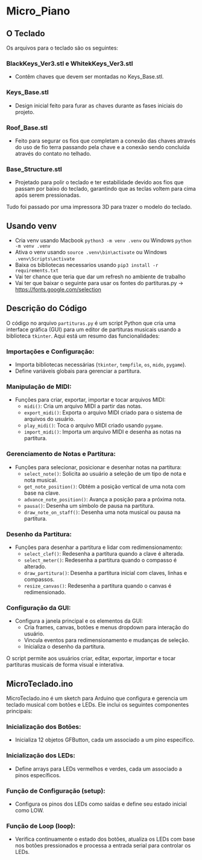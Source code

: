 # Micro_Piano

## O Teclado

Os arquivos para o teclado são os seguintes:

### BlackKeys_Ver3.stl e WhitekKeys_Ver3.stl

- Contêm chaves que devem ser montadas no Keys_Base.stl.

### Keys_Base.stl

- Design inicial feito para furar as chaves durante as fases iniciais do projeto.

### Roof_Base.stl

- Feito para segurar os fios que completam a conexão das chaves através do uso de fio terra passando pela chave e a conexão sendo concluída através do contato no telhado.

### Base_Structure.stl

- Projetado para polir o teclado e ter estabilidade devido aos fios que passam por baixo do teclado, garantindo que as teclas voltem para cima após serem pressionadas.

Tudo foi passado por uma impressora 3D para trazer o modelo do teclado.

## Usando venv

- Cria venv usando Macbook `python3 -m venv .venv` ou Windows `python -m venv .venv`
- Ativa o venv usando `source .venv\bin\activate` ou Windows `.venv\Scripts\activate`
- Baixa os bibliotecas necessarios usando `pip3 install -r requirements.txt`
- Vai ter chance que teria que dar um refresh no ambiente de trabalho
- Vai ter que baixar o seguinte para usar os fontes do partituras.py -> https://fonts.google.com/selection

## Descrição do Código

O código no arquivo `partituras.py` é um script Python que cria uma interface gráfica (GUI) para um editor de partituras musicais usando a biblioteca `tkinter`. Aqui está um resumo das funcionalidades:

### Importações e Configuração:

- Importa bibliotecas necessárias (`tkinter`, `tempfile`, `os`, `mido`, `pygame`).
- Define variáveis globais para gerenciar a partitura.

### Manipulação de MIDI:

- Funções para criar, exportar, importar e tocar arquivos MIDI:
  - `midi()`: Cria um arquivo MIDI a partir das notas.
  - `export_midi()`: Exporta o arquivo MIDI criado para o sistema de arquivos do usuário.
  - `play_midi()`: Toca o arquivo MIDI criado usando `pygame`.
  - `import_midi()`: Importa um arquivo MIDI e desenha as notas na partitura.

### Gerenciamento de Notas e Partitura:

- Funções para selecionar, posicionar e desenhar notas na partitura:
  - `select_note()`: Solicita ao usuário a seleção de um tipo de nota e nota musical.
  - `get_note_position()`: Obtém a posição vertical de uma nota com base na clave.
  - `advance_note_position()`: Avança a posição para a próxima nota.
  - `pausa()`: Desenha um símbolo de pausa na partitura.
  - `draw_note_on_staff()`: Desenha uma nota musical ou pausa na partitura.

### Desenho da Partitura:

- Funções para desenhar a partitura e lidar com redimensionamento:
  - `select_clef()`: Redesenha a partitura quando a clave é alterada.
  - `select_meter()`: Redesenha a partitura quando o compasso é alterado.
  - `draw_partitura()`: Desenha a partitura inicial com claves, linhas e compassos.
  - `resize_canvas()`: Redesenha a partitura quando o canvas é redimensionado.

### Configuração da GUI:

- Configura a janela principal e os elementos da GUI:
  - Cria frames, canvas, botões e menus dropdown para interação do usuário.
  - Vincula eventos para redimensionamento e mudanças de seleção.
  - Inicializa o desenho da partitura.

O script permite aos usuários criar, editar, exportar, importar e tocar partituras musicais de forma visual e interativa.

## MicroTeclado.ino

MicroTeclado.ino é um sketch para Arduino que configura e gerencia um teclado musical com botões e LEDs. Ele inclui os seguintes componentes principais:

### Inicialização dos Botões:

- Inicializa 12 objetos GFButton, cada um associado a um pino específico.

### Inicialização dos LEDs:

- Define arrays para LEDs vermelhos e verdes, cada um associado a pinos específicos.

### Função de Configuração (setup):

- Configura os pinos dos LEDs como saídas e define seu estado inicial como LOW.

### Função de Loop (loop):

- Verifica continuamente o estado dos botões, atualiza os LEDs com base nos botões pressionados e processa a entrada serial para controlar os LEDs.
